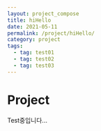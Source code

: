 ```yaml
---
layout: project_compose
title: hiHello
date: 2021-05-11
permalink: /project/hiHello/
category: project
tags:
  - tag: test01
  - tag: test02
  - tag: test03
---
```


# Project

Test중입니다...
